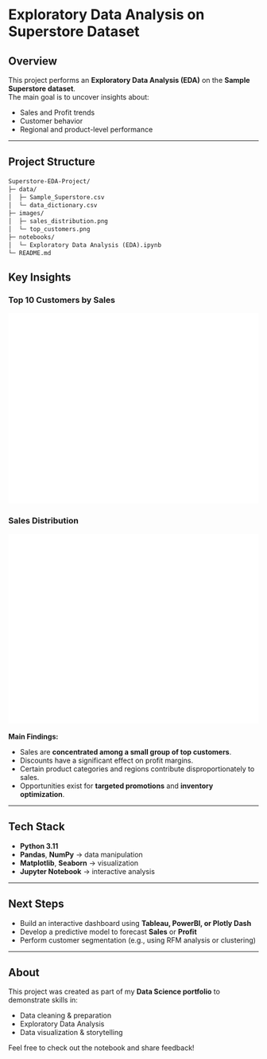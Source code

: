 # Exploratory Data Analysis on Superstore Dataset

## Overview
This project performs an **Exploratory Data Analysis (EDA)** on the **Sample Superstore dataset**.  
The main goal is to uncover insights about:
- Sales and Profit trends  
- Customer behavior  
- Regional and product-level performance  

---

## Project Structure
```text
Superstore-EDA-Project/
├─ data/
│  ├─ Sample_Superstore.csv
│  └─ data_dictionary.csv
├─ images/
│  ├─ sales_distribution.png
│  └─ top_customers.png
├─ notebooks/
│  └─ Exploratory Data Analysis (EDA).ipynb
└─ README.md
```

## Key Insights
### Top 10 Customers by Sales
![Top Customers](Superstore-EDA-Project/Notebooks/images/top_customers.png)

### Sales Distribution
![Sales Distribution](Superstore-EDA-Project/Notebooks/images/sales_distribution.png)

**Main Findings:**
- Sales are **concentrated among a small group of top customers**.  
- Discounts have a significant effect on profit margins.  
- Certain product categories and regions contribute disproportionately to sales.  
- Opportunities exist for **targeted promotions** and **inventory optimization**.  

---

## Tech Stack
- **Python 3.11**
- **Pandas**, **NumPy** → data manipulation  
- **Matplotlib**, **Seaborn** → visualization  
- **Jupyter Notebook** → interactive analysis   

---

## Next Steps
- Build an interactive dashboard using **Tableau, PowerBI, or Plotly Dash**  
- Develop a predictive model to forecast **Sales** or **Profit**  
- Perform customer segmentation (e.g., using RFM analysis or clustering)  

---

## About
This project was created as part of my **Data Science portfolio** to demonstrate skills in:
- Data cleaning & preparation  
- Exploratory Data Analysis  
- Data visualization & storytelling

Feel free to check out the notebook and share feedback!  








